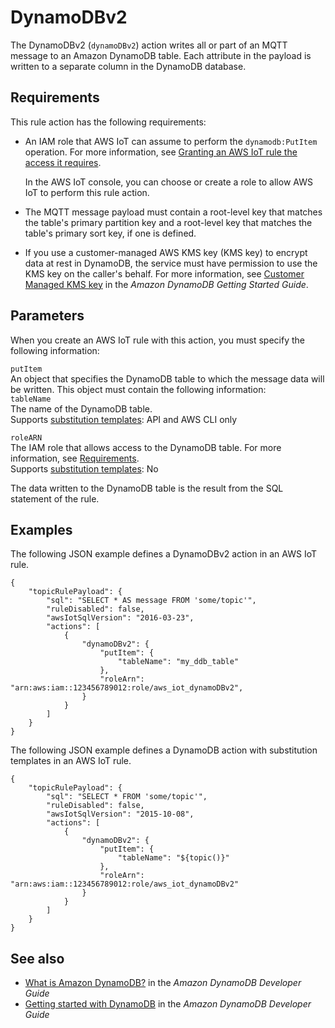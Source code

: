# DynamoDBv2<a name="dynamodb-v2-rule-action"></a>

The DynamoDBv2 \(`dynamoDBv2`\) action writes all or part of an MQTT message to an Amazon DynamoDB table\. Each attribute in the payload is written to a separate column in the DynamoDB database\.

## Requirements<a name="dynamodb-v2-rule-action-requirements"></a>

This rule action has the following requirements:
+ An IAM role that AWS IoT can assume to perform the `dynamodb:PutItem` operation\. For more information, see [Granting an AWS IoT rule the access it requires](iot-create-role.md)\.

  In the AWS IoT console, you can choose or create a role to allow AWS IoT to perform this rule action\.
+ The MQTT message payload must contain a root\-level key that matches the table's primary partition key and a root\-level key that matches the table's primary sort key, if one is defined\.
+ If you use a customer\-managed AWS KMS key \(KMS key\) to encrypt data at rest in DynamoDB, the service must have permission to use the KMS key on the caller's behalf\. For more information, see [Customer Managed KMS key](https://docs.aws.amazon.com/amazondynamodb/latest/developerguide/encryption.howitworks.html#managed-cmk-customer-managed) in the *Amazon DynamoDB Getting Started Guide*\.

## Parameters<a name="dynamodb-v2-rule-action-parameters"></a>

When you create an AWS IoT rule with this action, you must specify the following information:

`putItem`  
An object that specifies the DynamoDB table to which the message data will be written\. This object must contain the following information:    
`tableName`  
The name of the DynamoDB table\.  
Supports [substitution templates](iot-substitution-templates.md): API and AWS CLI only

`roleARN`  
The IAM role that allows access to the DynamoDB table\. For more information, see [Requirements](#dynamodb-v2-rule-action-requirements)\.  
Supports [substitution templates](iot-substitution-templates.md): No

The data written to the DynamoDB table is the result from the SQL statement of the rule\.

## Examples<a name="dynamodb-v2-rule-action-examples"></a>

The following JSON example defines a DynamoDBv2 action in an AWS IoT rule\.

```
{
    "topicRulePayload": {
        "sql": "SELECT * AS message FROM 'some/topic'", 
        "ruleDisabled": false,
        "awsIotSqlVersion": "2016-03-23",
        "actions": [
            {
                "dynamoDBv2": {
                    "putItem": {
                        "tableName": "my_ddb_table"
                    },
                    "roleArn": "arn:aws:iam::123456789012:role/aws_iot_dynamoDBv2", 
                }
            }
        ]
    }
}
```

The following JSON example defines a DynamoDB action with substitution templates in an AWS IoT rule\.

```
{
    "topicRulePayload": {
        "sql": "SELECT * FROM 'some/topic'",
        "ruleDisabled": false,
        "awsIotSqlVersion": "2015-10-08",
        "actions": [
            {
                "dynamoDBv2": {
                    "putItem": {
                        "tableName": "${topic()}"
                    },
                    "roleArn": "arn:aws:iam::123456789012:role/aws_iot_dynamoDBv2"
                }
            }
        ]
    }
}
```

## See also<a name="dynamodb-v2-rule-action-see-also"></a>
+ [What is Amazon DynamoDB?](https://docs.aws.amazon.com/amazondynamodb/latest/developerguide/) in the *Amazon DynamoDB Developer Guide*
+ [Getting started with DynamoDB](https://docs.aws.amazon.com/amazondynamodb/latest/developerguide/GettingStartedDynamoDB.html) in the *Amazon DynamoDB Developer Guide*